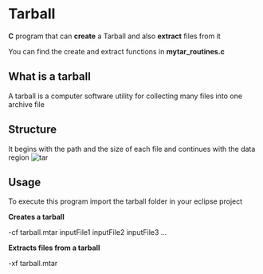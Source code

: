 # Tarball
<b>C</b> program that can <b>create</b> a Tarball and also <b>extract</b> files from it

You can find the create and extract functions in <b>mytar_routines.c</b>

## What is a tarball
A tarball is a computer software utility for collecting many files into one archive file

## Structure
It begins with the path and the size of each file and continues with the data region
![tar](https://user-images.githubusercontent.com/36489953/38105095-61a89274-338b-11e8-8a34-12ff8cab2c91.PNG)

## Usage

To execute this program import the tarball folder in your eclipse project

<b>Creates a tarball</b>

-cf tarball.mtar inputFile1 inputFile2 inputFile3 ...

<b>Extracts files from a tarball</b>

-xf tarball.mtar

